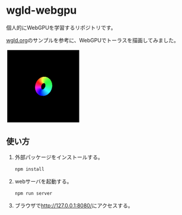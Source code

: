 # wgld-webgpu

個人的にWebGPUを学習するリポジトリです。

[wgld.org](https://wgld.org/)のサンプルを参考に、WebGPUでトーラスを描画してみました。

<img src="sample.png" width="200">

## 使い方

1. 外部パッケージをインストールする。

   ```powershell
   npm install
   ```

2. webサーバを起動する。

   ```powershell
   npm run server
   ```

3. ブラウザで<http://127.0.0.1:8080/>にアクセスする。
